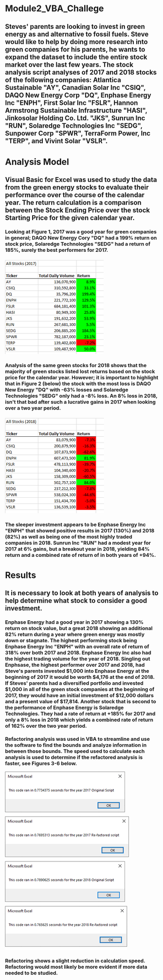 # **Module2_VBA_Challege**

## Steves' parents are looking to invest in green energy as and alternative to fossil fuels. Steve would like to help by doing more research into green companies for his parents, he wants to expand the dataset to include the entire stock market over the last few years. The stock analysis script analyses of 2017 and 2018 stocks of the following companies: Atlantica Sustainable "AY", Canadian Solar Inc "CSIQ", DAQO New Energy Corp "DQ", Enphase Energy Inc "ENPH", First Solar Inc "FSLR", Hannon Armstrong Sustainable Infrastructure "HASI", Jinkosolar Holding Co. Ltd. "JKS", Sunrun Inc "RUN", Solaredge Technologies Inc "SEDG", Sunpower Corp "SPWR", TerraForm Power, Inc "TERP", and Vivint Solar "VSLR".

# Analysis Model

## Visual Basic for Excel was used to study the data from the green energy stocks to evaluate their performance over the course of the calendar year.  The return calculation is a comparison between the Stock Ending Price over the stock Starting Price for the given calendar year.

### Looking at Figure 1, 2017 was a good year for green companies in general; DAQO New Energy Cory "DQ" had a 199% return on stock price, Solaredge Technologies "SEDG" had a return of 185%, surely the best performers for 2017.
### ![Figure 1 - Yearly performance of Green Stocks for 2017](https://github.com/ASCHEET/Module2_VBA_Challege/blob/main/Resources/2017_analysis.png?raw=true)
### Analysis of the same green stocks for 2018 shows that the majority of green stocks listed lost returns based on the stock price for the calendar year.  However; it is important to highlight that in Figure 2 (below) the stock with the most loss is DAQO New Energy "DQ" with -63% losses and Solaredge Technologies "SEDG" only had a -8% loss.  An 8% loss in 2018, isn't that bad after such a lucrative gains in 2017 when looking over a two year period.
### ![Figure 2 - Yearly performance of Green Stocks for 2018](https://github.com/ASCHEET/Module2_VBA_Challege/blob/main/Resources/2018_analysis.png?raw=true)
### The sleeper investment appears to be Enphase Energy Inc "ENPH" that showed positive results in 2017 (130%) and 2018 (82%) as well as being one of the most highly traded companies in 2018.  Sunrun Inc "RUN" had a modest year for 2017 at 6% gains, but a breakout year in 2018, yielding 84% return and a combined rate of return of  in both years of +94%.

# Results
## It is necessary to look at both years of analysis to help determine what stock to consider a good investment.  
### Enphase Energy had a good year in 2017 showing a 130% return on stock value, but a great 2018 showing an additional 82% return during a year where green energy was mostly down or stagnate.  The highest performing stock being Enphase Energy Inc "ENPH" with an overall rate of return of 318% over both 2017 and 2018.  Enphase Energy Inc also had the highest trading volume for the year of 2018.  Singling out Enphsase, the highest performer over 2017 and 2018, had Steve's parents invested $1,000 into Enphase Energy at the beginning of 2017 it would be worth $4,176 at the end of 2018. If Steves' parents had a diversified portfolio and invested $1,000 in all of the green stock companies at the beginning of 2017, they would have an initial investment of $12,000 dollars and a present value of $17,814.  Another stock that is second to the performance of Enphase Energy is Solaredge Technologies.  They had a rate of return at +185% for 2017 and only a 8% loss in 2018 which yields a combined rate of return of 162% over the two year period.

### Refactoring analysis was used in VBA to streamline and use the software to find the bounds and analyze information in between those bounds.  The speed used to calculate each analysis is used to determine if the refactored analysis is faster, see Figures 3-6 below.
![Figure 3 - Time of original 2017 calculation](https://github.com/ASCHEET/Module2_VBA_Challege/blob/main/Resources/2017_timer_original.png?raw=true) ![Figure 4 - Time for re-factored 2017 calculation](https://github.com/ASCHEET/Module2_VBA_Challege/blob/main/Resources/2017_timer_refactored.png?raw=true)
![Figure 5 - Time of original 2018 calculation](https://github.com/ASCHEET/Module2_VBA_Challege/blob/main/Resources/2018_timer_original.png?raw=true) ![Figure 6 - Time for re-factored 2018 calculation](https://github.com/ASCHEET/Module2_VBA_Challege/blob/main/Resources/2018_timer_refactored.png?raw=true)
### Refactoring shows a slight reduction in calculation speed.  Refactoring would most likely be more evident if more data needed to be studied.



